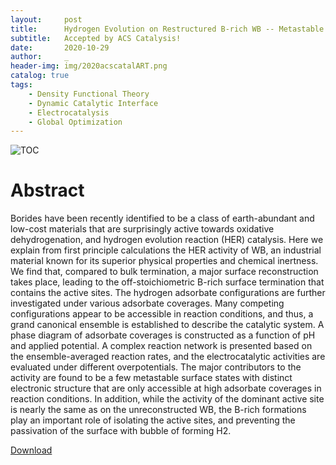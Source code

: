 ```yaml
---
layout:     post
title:      Hydrogen Evolution on Restructured B-rich WB -- Metastable Surface States and Isolated Active Sites
subtitle:   Accepted by ACS Catalysis!
date:       2020-10-29
author:     _
header-img: img/2020acscatalART.png
catalog: true
tags:
    - Density Functional Theory
    - Dynamic Catalytic Interface
    - Electrocatalysis
	- Global Optimization
---
```




![TOC](../../../../img/2020acscatalTOC.png)



# Abstract
Borides have been recently identified to be a class of earth-abundant and low-cost materials that are surprisingly active towards oxidative dehydrogenation, and hydrogen evolution reaction (HER) catalysis. Here we explain from first principle calculations the HER activity of WB, an industrial material known for its superior physical properties and chemical inertness. We find that, compared to bulk termination, a major surface reconstruction takes place, leading to the off-stoichiometric B-rich surface termination that contains the active sites. The hydrogen adsorbate configurations are further investigated under various adsorbate coverages. Many competing configurations appear to be accessible in reaction conditions, and thus, a grand canonical ensemble is established to describe the catalytic system. A phase diagram of adsorbate coverages is constructed as a function of pH and applied potential. A complex reaction network is presented based on the ensemble-averaged reaction rates, and the electrocatalytic activities are evaluated under different overpotentials. The major contributors to the activity are found to be a few metastable surface states with distinct electronic structure that are only accessible at high adsorbate coverages in reaction conditions. In addition, while the activity of the dominant active site is nearly the same as on the unreconstructed WB, the B-rich formations play an important role of isolating the active sites, and preventing the passivation of the surface with bubble of forming H2.



[Download](../../../../docs/2020acscatal.pdf "Download")